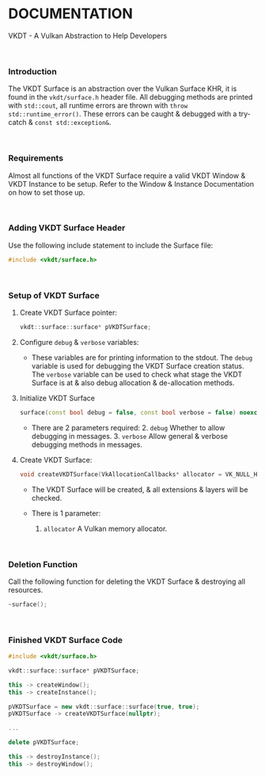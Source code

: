 # DOCUMENTATION

VKDT - A Vulkan Abstraction to Help Developers

<br>

### Introduction

The VKDT Surface is an abstraction over the Vulkan Surface KHR, it is found in the `vkdt/surface.h` header file.
All debugging methods are printed with `std::cout`, all runtime errors are thrown with `throw std::runtime_error()`. These errors can be caught & debugged with a try-catch & `const std::exception&`.

<br>

### Requirements

Almost all functions of the VKDT Surface require a valid VKDT Window & VKDT Instance to be setup. Refer to the Window & Instance Documentation on how to set those up.

<br>

### Adding VKDT Surface Header

Use the following include statement to include the Surface file:
```cpp
#include <vkdt/surface.h>
```

<br>

### Setup of VKDT Surface

1. Create VKDT Surface pointer:
	```cpp
	vkdt::surface::surface* pVKDTSurface;
	```

2. Configure `debug` & `verbose` variables:
	- These variables are for printing information to the stdout. The `debug` variable is used for debugging the VKDT Surface creation status. The `verbose` variable can be used to check what stage the VKDT Surface is at & also debug allocation & de-allocation methods.

3. Initialize VKDT Surface
	```cpp
	surface(const bool debug = false, const bool verbose = false) noexcept;
	```

	- There are 2 parameters required:
		2. `debug` Whether to allow debugging in messages.
		3. `verbose` Allow general & verbose debugging methods in messages.

4. Create VKDT Surface:
	```cpp
	void createVKDTSurface(VkAllocationCallbacks* allocator = VK_NULL_HANDLE);
	```

	- The VKDT Surface will be created, & all extensions & layers will be checked.

	- There is 1 parameter:
		1. `allocator` A Vulkan memory allocator.

<br>

### Deletion Function

Call the following function for deleting the VKDT Surface & destroying all resources.

```cpp
~surface();
```

<br>

### Finished VKDT Surface Code

```cpp
#include <vkdt/surface.h>

vkdt::surface::surface* pVKDTSurface;

this -> createWindow();
this -> createInstance();

pVKDTSurface = new vkdt::surface::surface(true, true);
pVKDTSurface -> createVKDTSurface(nullptr);

...

delete pVKDTSurface;

this -> destroyInstance();
this -> destroyWindow();
```